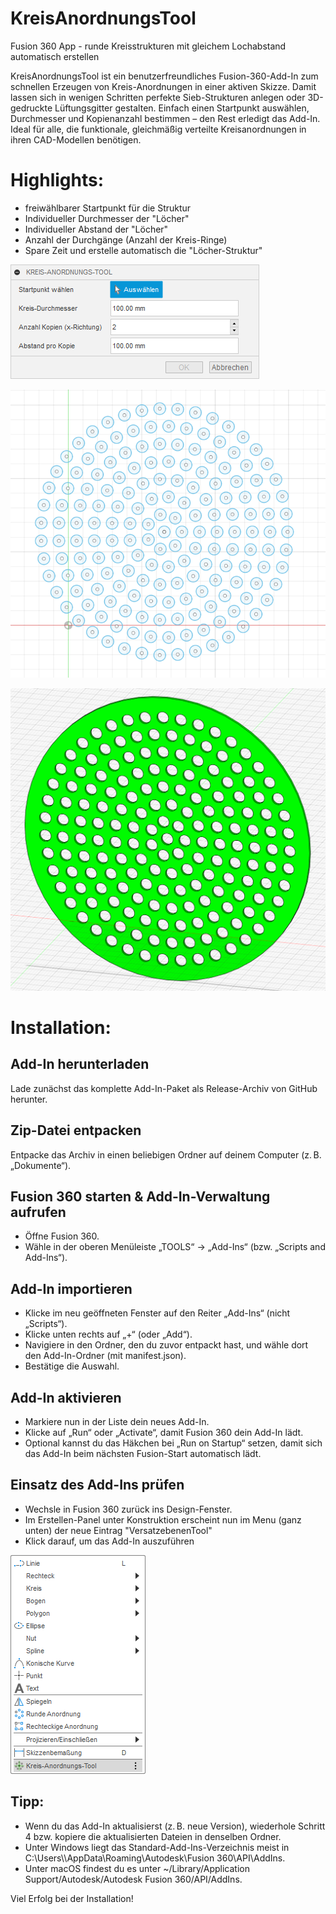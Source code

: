 # KreisAnordnungsTool
Fusion 360 App - runde Kreisstrukturen mit gleichem Lochabstand automatisch erstellen

KreisAnordnungsTool ist ein benutzerfreundliches Fusion-360-Add-In zum schnellen Erzeugen von Kreis-Anordnungen in einer aktiven Skizze. Damit lassen sich in wenigen Schritten perfekte Sieb-Strukturen anlegen oder 3D-gedruckte Lüftungsgitter gestalten. Einfach einen Startpunkt auswählen, Durchmesser und Kopienanzahl bestimmen – den Rest erledigt das Add-In. Ideal für alle, die funktionale, gleichmäßig verteilte Kreisanordnungen in ihren CAD-Modellen benötigen.

# Highlights:
- freiwählbarer Startpunkt für die Struktur
- Individueller Durchmesser der "Löcher"
- Individueller Abstand der "Löcher"
- Anzahl der Durchgänge (Anzahl der Kreis-Ringe)
- Spare Zeit und erstelle automatisch die "Löcher-Struktur"

![KreisAnordnungsTool Dialog](images/Kreis-Anordnungs-Tool-Dialog.png)

![KreisAnordnungsTool erstellte Skizze](images/Sieb-Skizze.png)

![KreisAnordnungsTool erstelltes Sieb](images/Sieb-Beispiel.png)

# Installation:
## Add-In herunterladen
Lade zunächst das komplette Add-In-Paket als Release-Archiv von GitHub herunter.

## Zip-Datei entpacken
Entpacke das Archiv in einen beliebigen Ordner auf deinem Computer (z. B. „Dokumente“).

## Fusion 360 starten & Add-In-Verwaltung aufrufen
- Öffne Fusion 360.
- Wähle in der oberen Menüleiste „TOOLS“ → „Add-Ins“ (bzw. „Scripts and Add-Ins“).

## Add-In importieren
- Klicke im neu geöffneten Fenster auf den Reiter „Add-Ins“ (nicht „Scripts“).
- Klicke unten rechts auf „+“ (oder „Add“).
- Navigiere in den Ordner, den du zuvor entpackt hast, und wähle dort den Add-In-Ordner (mit manifest.json).
- Bestätige die Auswahl.

## Add-In aktivieren
- Markiere nun in der Liste dein neues Add-In.
- Klicke auf „Run“ oder „Activate“, damit Fusion 360 dein Add-In lädt.
- Optional kannst du das Häkchen bei „Run on Startup“ setzen, damit sich das Add-In beim nächsten Fusion-Start automatisch lädt.

## Einsatz des Add-Ins prüfen
- Wechsle in Fusion 360 zurück ins Design-Fenster.
- Im Erstellen-Panel unter Konstruktion erscheint nun im Menu (ganz unten) der neue Eintrag "VersatzebenenTool"
- Klick darauf, um das Add-In auszuführen

![Tool im Menü](images/Kreis-Anordnungs-Tool_Menu.png)

## Tipp:
- Wenn du das Add-In aktualisierst (z. B. neue Version), wiederhole Schritt 4 bzw. kopiere die aktualisierten Dateien in denselben Ordner.
- Unter Windows liegt das Standard-Add-Ins-Verzeichnis meist in
C:\\Users\\<Benutzername>\\AppData\\Roaming\\Autodesk\\Fusion 360\\API\\AddIns.
- Unter macOS findest du es unter
~/Library/Application Support/Autodesk/Autodesk Fusion 360/API/AddIns.

Viel Erfolg bei der Installation!

